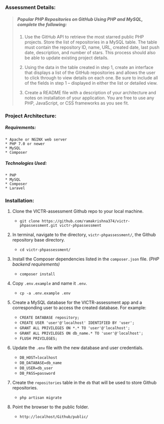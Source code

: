 ### Assessment Details:

> ##### Popular PHP Repositories on GitHub Using PHP and MySQL, complete the following:
> 
>  1. Use the GitHub API to retrieve the most starred public PHP projects. Store the list of repositories in a MySQL table. The table must contain the repository ID, name, URL, created date, last push date, description, and number of stars. This process should also be able to update existing project details.
> 
>  2. Using the data in the table created in step 1, create an interface that displays a list of the GitHub repositories and allows the user to click through to view details on each one. Be sure to include all of the fields in step 1 – displayed in either the list or detailed view.
> 
>  3. Create a README file with a description of your architecture and notes on installation of your application. You are free to use any PHP, JavaScript, or CSS frameworks as you see fit.

### Project Architecture:

##### Requirements:
    * Apache or NGINX web server
    * PHP 7.0 or newer
    * MySQL
    * Composer

##### Technologies Used:
    * PHP
    * MySQL
    * Composer
    * Laravel

### Installation:

1. Clone the VICTR-assessment Github repo to your local machine.

    * `git clone https://github.com/ramakrishna374/victr-phpassessment.git victr-phpassessment`
    
2. In terminal, navigate to the directory, `victr-phpassessment/`, the Github repository base directory.

    * `cd victr-phpassessment/`
    
3. Install the Composer dependencies listed in the `composer.json` file. *(PHP backend requirements)*

	* `composer install`

4. Copy  `.env.example` and name it `.env`.

	* `cp -a .env.example .env`

5. Create a MySQL database for the VICTR-assessment app and a corresponding user to access the created database. For example:

	* `CREATE DATABASE repository;`
	* `CREATE USER 'user'@'localhost' IDENTIFIED BY 'user';`
	* `GRANT ALL PRIVILEGES ON *.* TO 'user'@'localhost';`
	* `GRANT ALL PRIVILEGES ON db_name.* TO 'user'@'localhost';`
	* `FLUSH PRIVILEGES;`
    
6. Update the `.env` file with the new database and user credentials.

	* `DB_HOST=localhost`
	* `DB_DATABASE=db_name`
	* `DB_USER=db_user`
	* `DB_PASS=password`

7. Create the `repositories` table in the `db` that will be used to store Github repositories.

	* `php artisan migrate`

8. Point the browser to the public folder.

    * `http://localhost/Github/public/`

